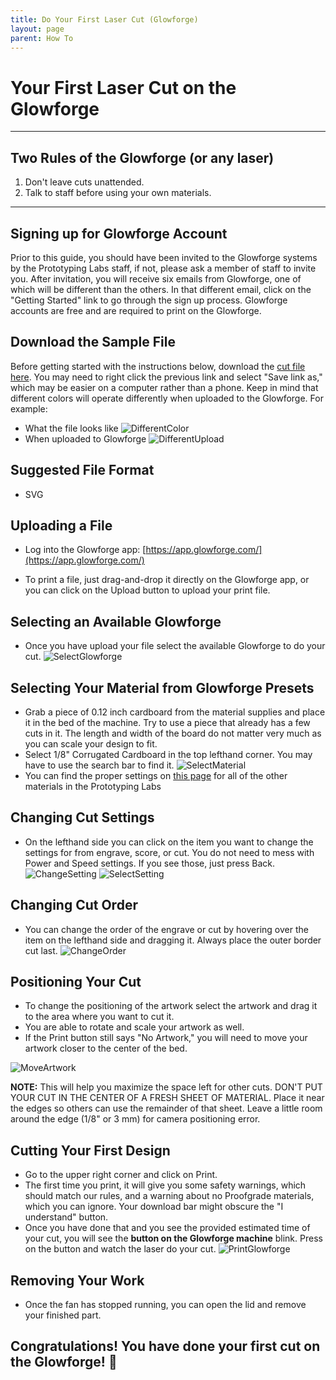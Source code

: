 ```yaml
---
title: Do Your First Laser Cut (Glowforge)
layout: page
parent: How To
---
```


# Your First Laser Cut on the Glowforge

---

## Two Rules of the Glowforge (or any laser)

1. Don't leave cuts unattended.
1. Talk to staff before using your own materials.

---

## Signing up for Glowforge Account

Prior to this guide, you should have been invited to the Glowforge systems by the Prototyping Labs staff, if not, please ask a member of staff to invite you. After invitation, you will receive six emails from Glowforge, one of which will be different than the others. In that different email, click on the "Getting Started" link to go through the sign up process. Glowforge accounts are free and are required to print on the Glowforge.

## Download the Sample File

Before getting started with the instructions below, download the [cut file here](/assets/images/first_laser_cut/gix_first_cut.svg). You may need to right click the previous link and select "Save link as," which may be easier on a computer rather than a phone. Keep in mind that different colors will operate differently when uploaded to the Glowforge. For example:

- What the file looks like
  ![DifferentColor](/assets/images/first_laser_cut/different_color.png)
- When uploaded to Glowforge
  ![DifferentUpload](/assets/images/first_laser_cut/uploaded_file.jpg)

## Suggested File Format

- SVG

## Uploading a File

- Log into the Glowforge app: [https://app.glowforge.com/](https://app.glowforge.com/)

- To print a file, just drag-and-drop it directly on the Glowforge app, or you can click on the Upload button to upload your print file.

## Selecting an Available Glowforge

- Once you have upload your file select the available Glowforge to do your cut.
  ![SelectGlowforge](/assets/images/first_laser_cut/select_glowforge.gif)

## Selecting Your Material from Glowforge Presets

- Grab a piece of 0.12 inch cardboard from the material supplies and place it in the bed of the machine. Try to use a piece that already has a few cuts in it. The length and width of the board do not matter very much as you can scale your design to fit.
- Select 1/8" Corrugated Cardboard in the top lefthand corner. You may have to use the search bar to find it.
  ![SelectMaterial](/assets/images/first_laser_cut/select_material.png)
- You can find the proper settings on [this page](https://gixlabs.github.io/tools/laser_cutters/glowforge.html) for all of the other materials in the Prototyping Labs

## Changing Cut Settings

- On the lefthand side you can click on the item you want to change the settings for from engrave, score, or cut. You do not need to mess with Power and Speed settings. If you see those, just press Back.
  ![ChangeSetting](/assets/images/first_laser_cut/change_settings.png)
  ![SelectSetting](/assets/images/first_laser_cut/select_settings.jpg)

## Changing Cut Order

- You can change the order of the engrave or cut by hovering over the item on the lefthand side and dragging it. Always place the outer border cut last.
  ![ChangeOrder](/assets/images/first_laser_cut/change_order.gif)

## Positioning Your Cut

- To change the positioning of the artwork select the artwork and drag it to the area where you want to cut it.
- You are able to rotate and scale your artwork as well.
- If the Print button still says "No Artwork," you will need to move your artwork closer to the center of the bed.

![MoveArtwork](/assets/images/first_laser_cut/move_artwork.gif)

**NOTE:** This will help you maximize the space left for other cuts. DON'T PUT YOUR CUT IN THE CENTER OF A FRESH SHEET OF MATERIAL. Place it near the edges so others can use the remainder of that sheet. Leave a little room around the edge (1/8" or 3 mm) for camera positioning error.

## Cutting Your First Design

- Go to the upper right corner and click on Print.
- The first time you print, it will give you some safety warnings, which should match our rules, and a warning about no Proofgrade materials, which you can ignore. Your download bar might obscure the "I understand" button.
- Once you have done that and you see the provided estimated time of your cut, you will see the **button on the Glowforge machine** blink. Press on the button and watch the laser do your cut.
  ![PrintGlowforge](/assets/images/first_laser_cut/print_glowforge.gif)

## Removing Your Work

- Once the fan has stopped running, you can open the lid and remove your finished part.

## **Congratulations! You have done your first cut on the Glowforge!** 🎉
